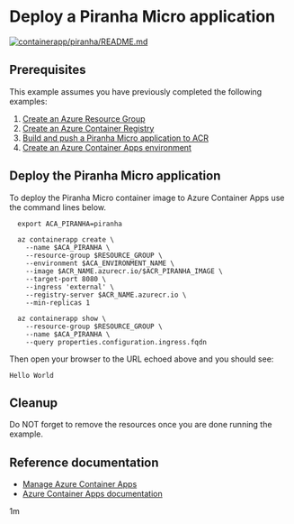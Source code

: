 # Deploy a Piranha Micro application

[![containerapp/piranha/README.md](https://github.com/Azure-Samples/java-on-azure-examples/actions/workflows/containerapp_piranha_README_md.yml/badge.svg)](https://github.com/Azure-Samples/java-on-azure-examples/actions/workflows/containerapp_piranha_README_md.yml)

## Prerequisites

<!-- 

  if [[ -z $REGION ]]; then
    export REGION=westus
  fi

  -->
<!-- workflow.cron(0 5 * * 0) -->
<!-- workflow.include(../../acr/piranha/README.md) -->
<!-- workflow.include(../create-environment/README.md) -->

This example assumes you have previously completed the following examples:

1. [Create an Azure Resource Group](../../group/create/README.md)
1. [Create an Azure Container Registry](../../acr/create/README.md)
1. [Build and push a Piranha Micro application to ACR](../../acr/piranha/README.md)
1. [Create an Azure Container Apps environment](../create-environment/README.md)

## Deploy the Piranha Micro application

To deploy the Piranha Micro container image to Azure Container Apps use the
command lines below.

```shell
  export ACA_PIRANHA=piranha

  az containerapp create \
    --name $ACA_PIRANHA \
    --resource-group $RESOURCE_GROUP \
    --environment $ACA_ENVIRONMENT_NAME \
    --image $ACR_NAME.azurecr.io/$ACR_PIRANHA_IMAGE \
    --target-port 8080 \
    --ingress 'external' \
    --registry-server $ACR_NAME.azurecr.io \
    --min-replicas 1

  az containerapp show \
    --resource-group $RESOURCE_GROUP \
    --name $ACA_PIRANHA \
    --query properties.configuration.ingress.fqdn
```

Then open your browser to the URL echoed above and you should see:

```text
Hello World
```

<!-- workflow.directOnly()

  sleep 120
  export URL=https://$(az containerapp show --resource-group $RESOURCE_GROUP --name $ACA_PIRANHA --query properties.configuration.ingress.fqdn --output tsv)
  export RESULT=$(curl $URL)
  az group delete --name $RESOURCE_GROUP --yes || true
  if [[ "$RESULT" != *"Hello World"* ]]; then
    echo "Response did not contain 'Hello World'"
    exit 1
  fi

  -->

## Cleanup

Do NOT forget to remove the resources once you are done running the example.

## Reference documentation

* [Manage Azure Container Apps](https://docs.microsoft.com/cli/azure/containerapp)
* [Azure Container Apps documentation](https://docs.microsoft.com/azure/container-apps)

1m
